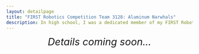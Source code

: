 ```yaml
---
layout: detailpage
title: "FIRST Robotics Competition Team 3128: Aluminum Narwhals"
description: In high school, I was a dedicated member of my FIRST Robotics Competition Team; I served as Head of the Controls Department and President of the team. While I worked on all parts of the team, I was most active on the electronics and controls systems department. 
---
```


<div style="text-align: center; font-size: 20pt"><i>Details coming soon...</i></div>